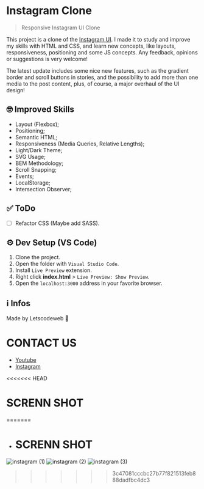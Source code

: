 # Instagram Clone

> Responsive Instagram UI Clone

This project is a clone of the [Instagram UI](https://instagram.com). I made it to study and improve my skills with HTML and CSS, and learn new concepts, like layouts, responsiveness, positioning and some JS concepts. Any feedback, opinions or suggestions is very welcome!

The latest update includes some nice new features, such as the gradient border and scroll buttons in stories, and the possibility to add more than one media to the post content, plus, of course, a major overhaul of the UI design!


## 🤓 Improved Skills

- Layout (Flexbox);
- Positioning;
- Semantic HTML;
- Responsiveness (Media Queries, Relative Lengths);
- Light/Dark Theme;
- SVG Usage;
- BEM Methodology;
- Scroll Snapping;
- Events;
- LocalStorage;
- Intersection Observer;

## ✅ ToDo

- [ ] Refactor CSS (Maybe add SASS).

## ⚙ Dev Setup (VS Code)

1. Clone the project.
2. Open the folder with ``Visual Studio Code``.
3. Install ``Live Preview`` extension.
4. Right click **index.html** > ``Live Preview: Show Preview``.
5. Open the ``localhost:3000`` address in your favorite browser.

## ℹ Infos

Made by Letscodeweb 🙂

# CONTACT US
- [Youtube](https://www.youtube.com/channel/UC78LjF0lONSd91BSlTVcdMw)
- [Instagram](https://www.instagram.com/letscodeeweb/)

<<<<<<< HEAD
# SCRENN SHOT
=======
- # SCRENN SHOT
![instagram (1)](https://github.com/amanayak/instagram-clone/assets/155058144/3893e644-6203-4193-aeca-c90dfe62cc14)
![instagram (2)](https://github.com/amanayak/instagram-clone/assets/155058144/44a4c60d-18be-4280-9fab-dceb715dd0df)
![instagram (3)](https://github.com/amanayak/instagram-clone/assets/155058144/0f3050d6-99e7-42f9-8ded-c10aed7de035)

>>>>>>> 3c47081cccbc27b77f821513feb888dadfbc4dc3


